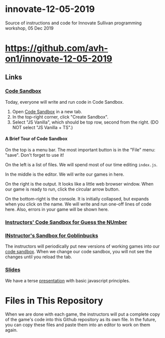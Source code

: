 # innovate-12-05-2019
Source of instructions and code for Innovate Sullivan programming workshop, 05 Dec 2019

# https://github.com/avh-on1/innovate-12-05-2019

## Links

### [Code Sandbox](https://codesandbox.io)

Today, everyone will write and run code in Code Sandbox.

1. Open [Code Sandbox](https://codesandbox.io) in a new tab.
2. In the top-right corner, click "Create Sandbox".
3. Select "JS Vanilla", which should be top row, second from the right. (DO NOT select "JS Vanilla + TS".)

#### A Brief Tour of Code Sandbox

On the top is a menu bar. The most important button is in the "File" menu: "save". Don't forget to use it!

On the left is a list of files. We will spend most of our time editing `index.js`.

In the middle is the editor. We will write our games in here.

On the right is the output. It looks like a little web browser window. When our game is ready to run, click the circular arrow button.

On the bottom-right is the console. It is initially collapsed, but expands when you click on the name. We will write and run one-off lines of code here. Also, errors in your game will be shown here.

### [Instructors' Code Sandbox for Guess the NUmber](https://codesandbox.io/s/innovate-12-05-2019-n7rh8)

### [INstructor's Sandbox for Goblinbucks](https://codesandbox.io/s/goblinbucks-2-13ij9)

The instructors will periodically put new versions of working games into our [code sandbox](https://codesandbox.io/s/innovate-12-05-2019-n7rh8). When we change our code sandbox, you will not see the changes until you reload the tab.

### [Slides](https://docs.google.com/presentation/d/1G3ZPOtCJCUtviQLXGuoSYPIO3LPDh7fyg1CpABSeyUg)

We have a terse [presentation](https://docs.google.com/presentation/d/1G3ZPOtCJCUtviQLXGuoSYPIO3LPDh7fyg1CpABSeyUg) with basic javascript principles.

# Files in This Repository

When we are done with each game, the instructors will put a complete copy of the game's code into this Github repository as its own file. In the future, you can copy these files and paste them into an editor to work on them again.
